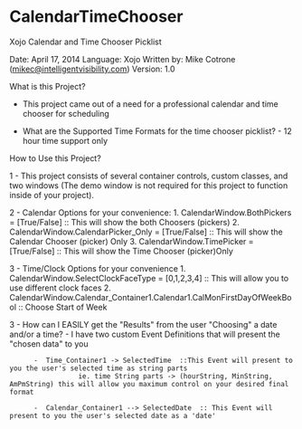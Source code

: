 CalendarTimeChooser
===================

Xojo Calendar and Time Chooser Picklist

Date:           April 17, 2014
Language:       Xojo
Written by:     Mike Cotrone (mikec@intelligentvisibility.com)
Version:        1.0

What is this Project?

  - This project came out of a need for a professional calendar and time chooser for scheduling
  
  - What are the Supported Time Formats for the time chooser picklist?
        - 12 hour time support only

How to Use this Project?

1 - This project consists of several container controls, custom classes, and two windows (The demo window is not required for this project to function inside of your project).

2 - Calendar Options for your convenience:
          1. CalendarWindow.BothPickers = [True/False]          :: This will show the both Choosers (pickers)
          2. CalendarWindow.CalendarPicker_Only = [True/False]  :: This will show the Calendar Chooser (picker) Only
          3. CalendarWindow.TimePicker = [True/False]           :: This will show the Time Chooser (picker)Only
          
3 - Time/Clock Options for your convenience
          1. CalendarWindow.SelectClockFaceType = [0,1,2,3,4]       :: This will allow you to use different clock faces
          2. CalendarWindow.Calendar_Container1.Calendar1.CalMonFirstDayOfWeekBool :: Choose Start of Week

3 - How can I EASILY get the "Results" from the user "Choosing" a date and/or a time?
          -  I have two custom Event Definitions that will present the "chosen data" to you

          -  Time_Container1 -> SelectedTime  ::This Event will present to you the user's selected time as string parts 
                     ie. time String parts -> (hourString, MinString, AmPmString) this will allow you maximum control on your desired final format

          -  Calendar_Container1 --> SelectedDate  :: This Event will present to you the user's selected date as a 'date'
